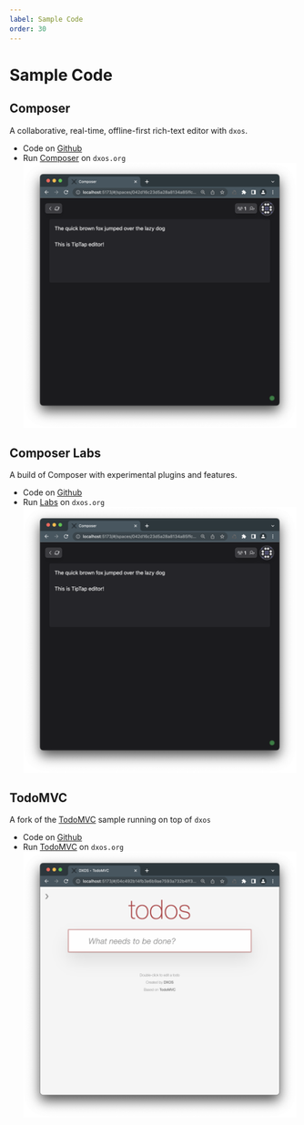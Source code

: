 ```yaml
---
label: Sample Code
order: 30
---
```


# Sample Code

## Composer

A collaborative, real-time, offline-first rich-text editor with `dxos`.

*   Code on [Github](https://github.com/dxos/dxos/tree/main/packages/apps/composer-app)
*   Run [Composer](http://composer.dxos.org) on `dxos.org`
    ![composer-app](../assets/images/composer-app.png)


## Composer Labs

A build of Composer with experimental plugins and features.

*   Code on [Github](https://github.com/dxos/dxos/tree/main/packages/apps/labs-app)
*   Run [Labs](http://labs.dxos.org) on `dxos.org`
    ![labs-app](../assets/images/composer-app.png)


## TodoMVC

A fork of the [TodoMVC](https://todomvc.com/) sample running on top of `dxos`

*   Code on [Github](https://github.com/dxos/dxos/tree/main/packages/apps/todomvc)
*   Run [TodoMVC](http://todomvc.kube.dxos.org) on `dxos.org`
    ![todomvc-dxos](../assets/images/todomvc.png)
